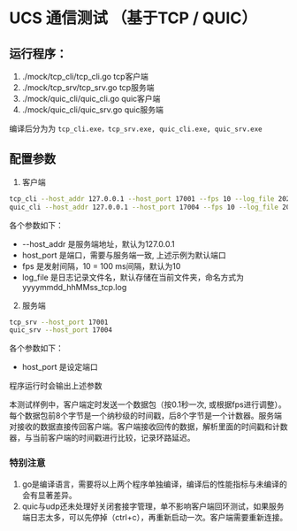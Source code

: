 # UCS 通信测试 （基于TCP / QUIC）

## 运行程序：
1. ./mock/tcp_cli/tcp_cli.go tcp客户端
2. ./mock/tcp_srv/tcp_srv.go tcp服务端
1. ./mock/quic_cli/quic_cli.go quic客户端
2. ./mock/quic_cli/quic_srv.go quic服务端

编译后分为为 ```tcp_cli.exe，tcp_srv.exe, quic_cli.exe, quic_srv.exe```

## 配置参数

1. 客户端

``` bash
tcp_cli --host_addr 127.0.0.1 --host_port 17001 --fps 10 --log_file 202506t15_230000_tcp.log
quic_cli --host_addr 127.0.0.1 --host_port 17004 --fps 10 --log_file 202506t15_230000_quic.log
```
各个参数如下：
- --host_addr 是服务端地址，默认为127.0.0.1
- host_port 是端口，需要与服务端一致, 上述示例为默认端口
- fps 是发射间隔，10 = 100 ms间隔，默认为10
- log_file 是日志记录文件名，默认存储在当前文件夹，命名方式为yyyymmdd_hhMMss_tcp.log

2. 服务端

``` bash
tcp_srv --host_port 17001 
quic_srv --host_port 17004
```
各个参数如下：
- host_port 是设定端口

程序运行时会输出上述参数

本测试样例中，客户端定时发送一个数据包（按0.1秒一次, 或根据fps进行调整）。 每个数据包前8个字节是一个纳秒级的时间戳，后8个字节是一个计数器。服务端对接收的数据直接传回客户端。客户端接收回传的数据，解析里面的时间戳和计数器，与当前客户端的时间戳进行比较，记录环路延迟。

### 特别注意
1. go是编译语言，需要将以上两个程序单独编译，编译后的性能指标与未编译的会有显著差异。
2. quic与udp还未处理好关闭套接字管理，单不影响客户端回环测试，如果服务端日志太多，可以先停掉（ctrl+c），再重新启动一次。客户端需要重新连接。
